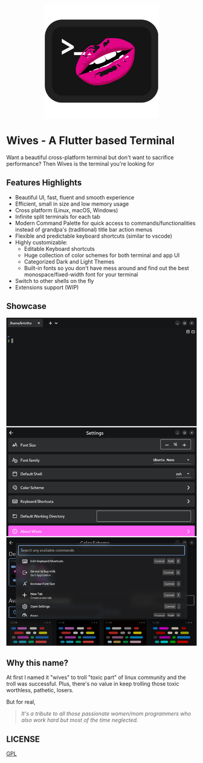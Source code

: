 <p align="center">
  <img width="300px" src="assets/logo.svg" alt="Wives Logo">
</p>

# Wives - A Flutter based Terminal

Want a beautiful cross-platform terminal but don't want to sacrifice performance? Then Wives is the terminal you're looking for

## Features Highlights

- Beautiful UI, fast, fluent and smooth experience
- Efficient, small in size and low memory usage
- Cross platform (Linux, macOS, Windows)
- Infinite split terminals for each tab
- Modern Command Palette for quick access to commands/functionalities instead of grandpa's (traditional) title bar action menus
- Flexible and predictable keyboard shortcuts (similar to vscode)
- Highly customizable:
  - Editable Keyboard shortcuts
  - Huge collection of color schemes for both terminal and app UI
  - Categorized Dark and Light Themes
  - Built-in fonts so you don't have mess around and find out the best monospace/fixed-width font for your terminal
- Switch to other shells on the fly
- Extensions support (WIP)

## Showcase

![Screenshot One](/assets/showcase/1.png)
![Screenshot Two](/assets/showcase/2.png)
![Screenshot Three](/assets/showcase/3.png)

## Why this name?

At first I named it "wives" to troll "toxic part" of linux community and the troll was successful. Plus, there's no value in keep trolling those toxic worthless, pathetic, losers.

But for real,
> _It's a tribute to all those passionate women/mom programmers who also work hard but most of the time neglected._

## LICENSE

[GPL](LICENSE)